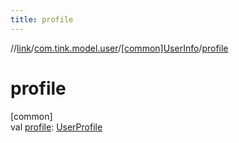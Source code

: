 ```yaml
---
title: profile
---
```

//[link](../../../index.html)/[com.tink.model.user](../index.html)/[[common]UserInfo](index.html)/[profile](profile.html)



# profile



[common]\
val [profile](profile.html): [UserProfile](../[common]-user-profile/index.html)




